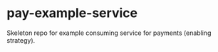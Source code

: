 # pay-example-service
Skeleton repo for example consuming service for payments (enabling strategy).
